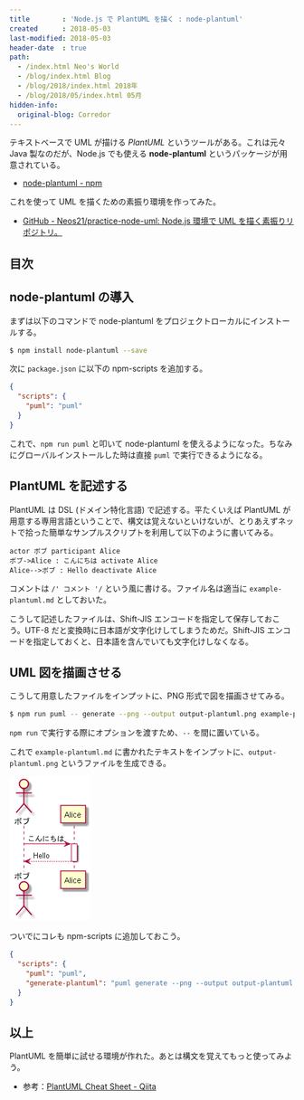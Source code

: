 ```yaml
---
title        : 'Node.js で PlantUML を描く : node-plantuml'
created      : 2018-05-03
last-modified: 2018-05-03
header-date  : true
path:
  - /index.html Neo's World
  - /blog/index.html Blog
  - /blog/2018/index.html 2018年
  - /blog/2018/05/index.html 05月
hidden-info:
  original-blog: Corredor
---
```


テキストベースで UML が描ける _PlantUML_ というツールがある。これは元々 Java 製なのだが、Node.js でも使える **node-plantuml** というパッケージが用意されている。

- [node-plantuml - npm](https://www.npmjs.com/package/node-plantuml)

これを使って UML を描くための素振り環境を作ってみた。

- [GitHub - Neos21/practice-node-uml: Node.js 環境で UML を描く素振りリポジトリ。](https://github.com/Neos21/practice-node-uml)

## 目次

## node-plantuml の導入

まずは以下のコマンドで node-plantuml をプロジェクトローカルにインストールする。

```bash
$ npm install node-plantuml --save
```

次に `package.json` に以下の npm-scripts を追加する。

```json
{
  "scripts": {
    "puml": "puml"
  }
}
```

これで、`npm run puml` と叩いて node-plantuml を使えるようになった。ちなみにグローバルインストールした時は直接 `puml` で実行できるようになる。

## PlantUML を記述する

PlantUML は DSL (ドメイン特化言語) で記述する。平たくいえば PlantUML が用意する専用言語ということで、構文は覚えないといけないが、とりあえずネットで拾った簡単なサンプルスクリプトを利用して以下のように書いてみる。

```
actor ボブ participant Alice
ボブ->Alice : こんにちは activate Alice
Alice-->ボブ : Hello deactivate Alice
```

コメントは `/' コメント '/` という風に書ける。ファイル名は適当に `example-plantuml.md` としておいた。

こうして記述したファイルは、Shift-JIS エンコードを指定して保存しておこう。UTF-8 だと変換時に日本語が文字化けしてしまうためだ。Shift-JIS エンコードを指定しておくと、日本語を含んでいても文字化けしなくなる。

## UML 図を描画させる

こうして用意したファイルをインプットに、PNG 形式で図を描画させてみる。

```bash
$ npm run puml -- generate --png --output output-plantuml.png example-plantuml.md
```

`npm run` で実行する際にオプションを渡すため、`--` を間に置いている。

これで `example-plantuml.md` に書かれたテキストをインプットに、`output-plantuml.png` というファイルを生成できる。

![描けた](03-02-01.png)

ついでにコレも npm-scripts に追加しておこう。

```json
{
  "scripts": {
    "puml": "puml",
    "generate-plantuml": "puml generate --png --output output-plantuml.png example-plantuml.md"
  }
}
```

## 以上

PlantUML を簡単に試せる環境が作れた。あとは構文を覚えてもっと使ってみよう。

- 参考：[PlantUML Cheat Sheet - Qiita](https://qiita.com/ogomr/items/0b5c4de7f38fd1482a48)
